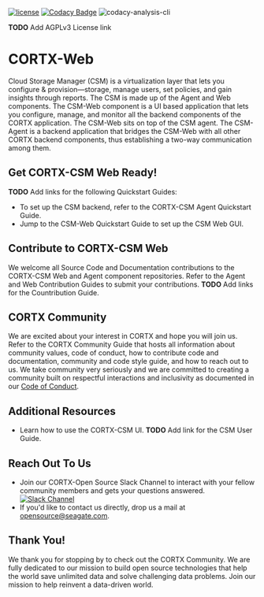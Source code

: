 [![ license](https://img.shields.io/badge/License-Apache%202.0-blue.svg)](https://github.com/Seagate/EOS-Sandbox/blob/master/LICENSE) 
[![Codacy Badge](https://api.codacy.com/project/badge/Grade/c099437792d44496b720a730ee4939ce)](https://www.codacy.com?utm_source=github.com&amp;utm_medium=referral&amp;utm_content=Seagate/mero&amp;utm_campaign=Badge_Grade)
![codacy-analysis-cli](https://github.com/Seagate/EOS-Sandbox/workflows/codacy-analysis-cli/badge.svg)

**TODO** Add AGPLv3 License link

# CORTX-Web

Cloud Storage Manager (CSM) is a virtualization layer that lets you configure & provision—storage, manage users, set policies, and gain insights through reports. The CSM is made up of the Agent and Web components. The CSM-Web component is a UI based application that lets you configure, manage, and monitor all the backend components of the CORTX application. The CSM-Web sits on top of the CSM agent. The CSM-Agent is a backend application that bridges the CSM-Web with all other CORTX backend components, thus establishing a two-way communication among them.

## Get CORTX-CSM Web Ready! 

**TODO** Add links for the following Quickstart Guides:
- To set up the CSM backend, refer to the CORTX-CSM Agent Quickstart Guide.
- Jump to the CSM-Web Quickstart Guide to set up the CSM Web GUI.

## Contribute to CORTX-CSM Web

We welcome all Source Code and Documentation contributions to the CORTX-CSM Web and Agent component repositories. Refer to the Agent and Web Contribution Guides to submit your contributions. **TODO** Add links for the Countribution Guide.

## CORTX Community

We are excited about your interest in CORTX and hope you will join us. Refer to the CORTX Community Guide <link placeholder> that hosts all information about community values, code of conduct, how to contribute code and documentation, community and code style guide, and how to reach out to us. We take community very seriously and we are committed to creating a community built on respectful interactions and inclusivity as documented in our [Code of Conduct](https://github.com/Seagate/cortx/blob/main/CODE_OF_CONDUCT.md).

## Additional Resources

- Learn how to use the CORTX-CSM UI. **TODO** Add link for the CSM User Guide.

## Reach Out To Us

- Join our CORTX-Open Source Slack Channel to interact with your fellow community members and gets your questions answered. [![Slack Channel](https://img.shields.io/badge/chat-on%20Slack-blue)](https://join.slack.com/t/cortxcommunity/shared_invite/zt-femhm3zm-yiCs5V9NBxh89a_709FFXQ?)
- If you'd like to contact us directly, drop us a mail at opensource@seagate.com.

## Thank You!

We thank you for stopping by to check out the CORTX Community. We are fully dedicated to our mission to build open source technologies that help the world save unlimited data and solve challenging data problems. Join our mission to help reinvent a data-driven world.
